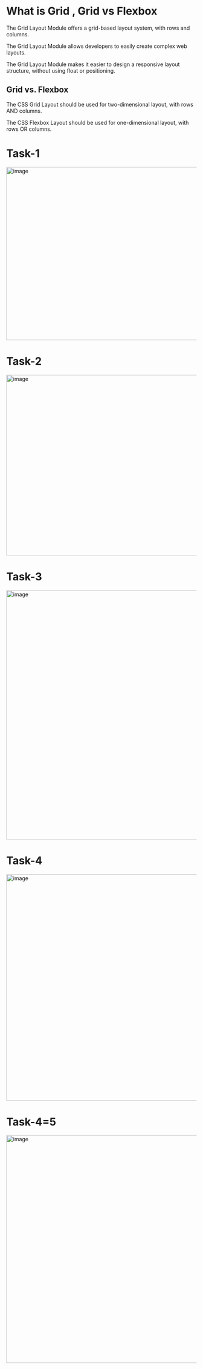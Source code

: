# What is Grid , Grid vs Flexbox
The Grid Layout Module offers a grid-based layout system, with rows and columns.

The Grid Layout Module allows developers to easily create complex web layouts.

The Grid Layout Module makes it easier to design a responsive layout structure, without using float or positioning.

## Grid vs. Flexbox
The CSS Grid Layout should be used for two-dimensional layout, with rows AND columns.

The CSS Flexbox Layout should be used for one-dimensional layout, with rows OR columns.

# Task-1
<img width="844" height="457" alt="image" src="https://github.com/user-attachments/assets/e88090bf-55a3-4da9-84e6-721157f35bab" />

# Task-2
<img width="1673" height="477" alt="image" src="https://github.com/user-attachments/assets/9f12fe79-f81e-4565-b3a3-5775d0894f80" />

# Task-3
<img width="1715" height="658" alt="image" src="https://github.com/user-attachments/assets/3ed0d70b-a6bb-4d09-a9b1-900027017955" />

# Task-4
<img width="1727" height="598" alt="image" src="https://github.com/user-attachments/assets/fa3315f6-8513-49b1-8782-ab22d670117f" />


# Task-4=5
<img width="1761" height="602" alt="image" src="https://github.com/user-attachments/assets/a55f771f-5a8a-44bc-8fbf-9e53ce056b04" />


